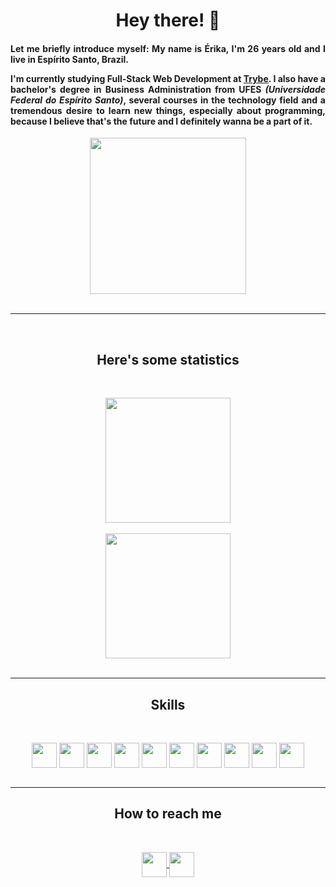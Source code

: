 **<h1 align="center"> Hey there! :wave: </h2>**
<h4 align="justify"> Let me briefly introduce myself: My name is Érika, I'm 26 years old and I live in Espírito Santo, Brazil. 

I'm currently studying **Full-Stack Web Development** at <a href="https://www.betrybe.com/">Trybe</a>. I also have a bachelor's degree in Business Administration from UFES _(Universidade Federal do Espírito Santo)_, several courses in the technology field and a tremendous desire to learn new things, especially about programming, because I believe that's the future and I definitely wanna be a part of it. </h3>

<div align="center">
<img src="https://c.tenor.com/Dq8nm__4of0AAAAC/gimme-code-gimme.gif" weight="250" height="250">
</div>
<br>

----

<br>

**<h2 align="center"> Here's some statistics </h2>**
<br>
<div align="center">
  <img height="200em" src="https://github-readme-stats.vercel.app/api?username=erikarg&show_icons=true&theme=chartreuse-dark">
</div>

<br>

<div align="center">
  <img height="200em" src="https://github-readme-stats.vercel.app/api/top-langs/?username=erikarg&layout=compact">
</div>
<br>

----

**<h2 align="center"> Skills </h2>**
<br>
<div align="center">
  <img src="https://cdn.jsdelivr.net/gh/devicons/devicon/icons/html5/html5-original-wordmark.svg" height="40" width="40" align="center">
  <img src="https://cdn.jsdelivr.net/gh/devicons/devicon/icons/css3/css3-original-wordmark.svg" height="40" width="40" align="center">
  <img src="https://cdn.jsdelivr.net/gh/devicons/devicon/icons/bash/bash-original.svg" height="40" width="40" align="center">
  <img src="https://cdn.jsdelivr.net/gh/devicons/devicon/icons/git/git-original.svg" height="40" width="40" align="center">
  <img src="https://cdn.jsdelivr.net/gh/devicons/devicon/icons/nodejs/nodejs-original.svg" height="40" width="40" align="center">
  <img src="https://cdn.jsdelivr.net/gh/devicons/devicon/icons/ubuntu/ubuntu-plain.svg" height="40" width="40" align="center">
  <img src="https://cdn.jsdelivr.net/gh/devicons/devicon/icons/vscode/vscode-original.svg" 
  height="40" width="40" align="center">
  <img src="https://cdn.jsdelivr.net/gh/devicons/devicon/icons/slack/slack-original.svg" height="40" width="40" align="center">
  <img src="https://cdn.jsdelivr.net/gh/devicons/devicon/icons/jest/jest-plain.svg" height="40" width="40" align="center">
  <img src="https://cdn.jsdelivr.net/gh/devicons/devicon/icons/javascript/javascript-original.svg" height="40" width="40" align="center">
</div>
<br>

----

**<h2 align="center"> How to reach me </h2>**
<br>
<div align="center">
<a href="https://www.linkedin.com/in/erg1101">

  <img src="https://cdn.jsdelivr.net/gh/devicons/devicon/icons/linkedin/linkedin-original.svg" height="40" width="40" align="center">
</a>

<a href="mailto:erikatrue@gmail.com">
  <img src="https://cdn-icons-png.flaticon.com/512/5968/5968534.png" height="40" width="40" align="center">
</a>
</div>
